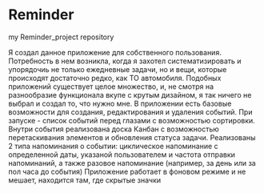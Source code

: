 # Reminder
my Reminder_project repository

Я создал данное приложение для собственного пользования. Потребность в нем возникла, когда я захотел систематизировать и упорядочиь не только ежедневные задачи, но и вещи, которые происходят достаточно редко, как ТО автомобиля.
Подобных приложений существует целое множество, и, не смотря на разнообразие функционала вкупе с крутым дизайном, я так ничего не выбрал и создал то, что нужно мне.
В приложении есть базовые возможности для создания, редактирования и удаления событий.
При запуске - список событий перед глазами с возможностью сортировки.
Внутри события реализована доска Канбан с возможностью перетаскивания элементов и обновления статуса задачи.
Реализованы 2 типа напоминания о событии: циклическое напоминание с определенной даты, указаной пользователем и частота отправки напоминаний, а также разовое напоминание (например, за день или за пол часа до события)
Приложение работает в фоновом режиме и не мешает, находится там, где скрытые значки
